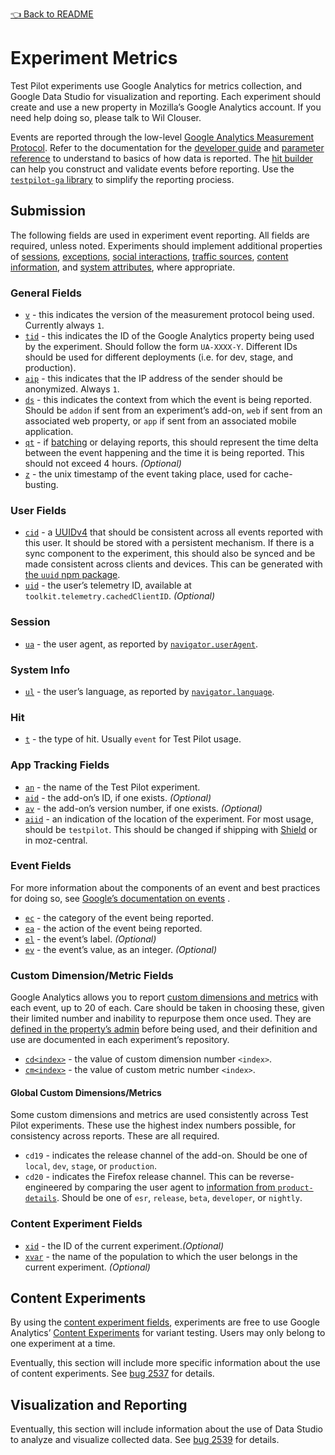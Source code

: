 [👈 Back to README](../../README.md)

# Experiment Metrics
Test Pilot experiments use Google Analytics for metrics collection, and Google Data Studio for visualization and reporting. Each experiment should create and use a new property in Mozilla’s Google Analytics account. If you need help doing so, please talk to Wil Clouser.

Events are reported through the low-level [Google Analytics Measurement Protocol](https://developers.google.com/analytics/devguides/collection/protocol/v1/). Refer to the documentation for the [developer guide](https://developers.google.com/analytics/devguides/collection/protocol/v1/devguide) and [parameter reference](https://developers.google.com/analytics/devguides/collection/protocol/v1/parameters) to understand to basics of how data is reported. The [hit builder](https://ga-dev-tools.appspot.com/hit-builder/) can help you construct and validate events before reporting. Use the [`testpilot-ga` library](https://www.npmjs.com/package/testpilot-ga) to simplify the reporting prociess.

## Submission
The following fields are used in experiment event reporting. All fields are required, unless noted. Experiments should implement additional properties of [sessions](https://developers.google.com/analytics/devguides/collection/protocol/v1/parameters#session), [exceptions](https://developers.google.com/analytics/devguides/collection/protocol/v1/parameters#exception), [social interactions](https://developers.google.com/analytics/devguides/collection/protocol/v1/parameters#social), [traffic sources](https://developers.google.com/analytics/devguides/collection/protocol/v1/parameters#trafficsources), [content information](https://developers.google.com/analytics/devguides/collection/protocol/v1/parameters#content), and [system attributes](https://developers.google.com/analytics/devguides/collection/protocol/v1/parameters#system), where appropriate.

### General Fields
- [`v`](https://developers.google.com/analytics/devguides/collection/protocol/v1/parameters#v) - this indicates the version of the measurement protocol being used. Currently always `1`.
- [`tid`](https://developers.google.com/analytics/devguides/collection/protocol/v1/parameters#tid) - this indicates the ID of the Google Analytics property being used by the experiment. Should follow the form `UA-XXXX-Y`. Different IDs should be used for different deployments (i.e. for dev, stage, and production).
- [`aip`](https://developers.google.com/analytics/devguides/collection/protocol/v1/parameters#aip) - this indicates that the IP address of the sender should be anonymized. Always `1`.
- [`ds`](https://developers.google.com/analytics/devguides/collection/protocol/v1/parameters#ds) - this indicates the context from which the event is being reported. Should be `addon` if sent from an experiment’s add-on, `web` if sent from an associated web property, or `app` if sent from an associated mobile application.
- [`qt`](https://developers.google.com/analytics/devguides/collection/protocol/v1/parameters#qt) - if [batching](https://developers.google.com/analytics/devguides/collection/protocol/v1/devguide#batch) or delaying reports, this should represent the time delta between the event happening and the time it is being reported. This should not exceed 4 hours. _(Optional)_
- [`z`](https://developers.google.com/analytics/devguides/collection/protocol/v1/parameters#z) - the unix timestamp of the event taking place, used for cache-busting.

### User Fields
- [`cid`](https://developers.google.com/analytics/devguides/collection/protocol/v1/parameters#cid) - a [UUIDv4](https://en.wikipedia.org/wiki/Universally_unique_identifier#Version_4_.28random.29) that should be consistent across all events reported with this user. It should be stored with a persistent mechanism. If there is a sync component to the experiment, this should also be synced and be made consistent across clients and devices. This can be generated with [the `uuid` npm package](https://www.npmjs.com/package/uuid).
- [`uid`](https://developers.google.com/analytics/devguides/collection/protocol/v1/parameters#uid) - the user’s telemetry ID, available at `toolkit.telemetry.cachedClientID`. _(Optional)_

### Session
- [`ua`](https://developers.google.com/analytics/devguides/collection/protocol/v1/parameters#ua) - the user agent, as reported by [`navigator.userAgent`](https://developer.mozilla.org/en-US/docs/Web/API/NavigatorID/userAgent).

### System Info
- [`ul`](https://developers.google.com/analytics/devguides/collection/protocol/v1/parameters#ul) - the user’s language, as reported by  [`navigator.language`](https://developer.mozilla.org/en-US/docs/Web/API/NavigatorLanguage/language).

### Hit
- [`t`](https://developers.google.com/analytics/devguides/collection/protocol/v1/parameters#t) - the type of hit. Usually `event` for Test Pilot usage.

### App Tracking Fields
- [`an`](https://developers.google.com/analytics/devguides/collection/protocol/v1/parameters#an) - the name of the Test Pilot experiment.
- [`aid`](https://developers.google.com/analytics/devguides/collection/protocol/v1/parameters#aid) - the add-on’s ID, if one exists. _(Optional)_
- [`av`](https://developers.google.com/analytics/devguides/collection/protocol/v1/parameters#av) - the add-on’s version number, if one exists. _(Optional)_
- [`aiid`](https://developers.google.com/analytics/devguides/collection/protocol/v1/parameters#aiid) - an indication of the location of the experiment. For most usage, should be  `testpilot`. This should be changed if shipping with [Shield](https://wiki.mozilla.org/Firefox/Shield) or in moz-central.

### Event Fields
For more information about the components of an event and best practices for doing so, see [Google’s documentation on events](https://support.google.com/analytics/answer/1033068) .

- [`ec`](https://developers.google.com/analytics/devguides/collection/protocol/v1/parameters#ec) - the category of the event being reported.
- [`ea`](https://developers.google.com/analytics/devguides/collection/protocol/v1/parameters#ea) - the action of the event being reported.
- [`el`](https://developers.google.com/analytics/devguides/collection/protocol/v1/parameters#el) - the event’s label. _(Optional)_
- [`ev`](https://developers.google.com/analytics/devguides/collection/protocol/v1/parameters#ev) - the event’s value, as an integer. _(Optional)_

### Custom Dimension/Metric Fields
Google Analytics allows you to report [custom dimensions and metrics](https://support.google.com/analytics/answer/2709828?hl=en) with each event, up to 20 of each. Care should be taken in choosing these, given their limited number and inability to repurpose them once used. They are [defined in the property’s admin](https://support.google.com/analytics/answer/2709828?hl=en#configuration) before being used, and their definition and use are documented in each experiment’s repository.

- [`cd<index>`](https://developers.google.com/analytics/devguides/collection/protocol/v1/parameters#cd_) - the value of custom dimension number `<index>`.
- [`cm<index>`](https://developers.google.com/analytics/devguides/collection/protocol/v1/parameters#cm_) - the value of custom metric number `<index>`.

#### Global Custom Dimensions/Metrics
Some custom dimensions and metrics are used consistently across Test Pilot experiments. These use the highest index numbers possible, for consistency across reports. These are all required.

- `cd19` - indicates the release channel of the add-on. Should be one of `local`, `dev`, `stage`, or `production`.
- `cd20` - indicates the Firefox release channel. This can be reverse-engineered by comparing the user agent to [information from `product-details`](https://product-details.mozilla.org/1.0/). Should be one of `esr`, `release`, `beta`, `developer`, or `nightly`.

### Content Experiment Fields
- [`xid`](https://developers.google.com/analytics/devguides/collection/protocol/v1/parameters#xid) - the ID of the current experiment._(Optional)_
- [`xvar`](https://developers.google.com/analytics/devguides/collection/protocol/v1/parameters#xvar) - the name of the population to which the user belongs in the current experiment. _(Optional)_

## Content Experiments
By using the [content experiment fields](#content-experiment-fields), experiments are free to use Google Analytics’ [Content Experiments](https://support.google.com/analytics/answer/1745147?hl=en&ref_topic=1745207&visit_id=1-636335713647262387-4167257197&rd=1) for variant testing. Users may only belong to one experiment at a time.

Eventually, this section will include more specific information about the use of content experiments. See [bug 2537](https://github.com/mozilla/testpilot/issues/2537) for details.

## Visualization and Reporting
Eventually, this section will include information about the use of Data Studio to analyze and visualize collected data. See [bug 2539](https://github.com/mozilla/testpilot/issues/2539) for details.
